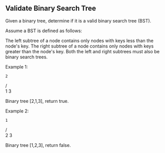 Validate Binary Search Tree 
---


Given a binary tree, determine if it is a valid binary search tree (BST).



Assume a BST is defined as follows:

The left subtree of a node contains only nodes with keys less than the node's key.
The right subtree of a node contains only nodes with keys greater than the node's key.
Both the left and right subtrees must also be binary search trees.



Example 1:

    2
   / \
  1   3

Binary tree [2,1,3], return true.


Example 2:

    1
   / \
  2   3

Binary tree [1,2,3], return false.


